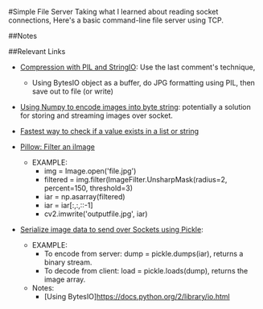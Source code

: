 #Simple File Server
Taking what I learned about reading socket connections, Here's a basic command-line file server using TCP.

##Notes

##Relevant Links
- [Compression with PIL and StringIO](http://stackoverflow.com/questions/30771652/how-to-perform-jpeg-compression-in-python-without-writing-reading): Use the last comment's technique,
    - Using BytesIO object as a buffer, do JPG formatting using PIL, then save out to file (or write)
- [Using Numpy to encode images into byte string](http://stackoverflow.com/questions/17967320/python-opencv-convert-image-to-byte-string): potentially a solution for storing and streaming images over socket.
- [Fastest way to check if a value exists in a list or string](http://stackoverflow.com/questions/7571635/fastest-way-to-check-if-a-value-exist-in-a-list)
- [Pillow: Filter an iImage](http://pillow.readthedocs.io/en/3.4.x/reference/ImageFilter.html#example-filter-an-image)
    - EXAMPLE: 
        - img = Image.open('file.jpg')
        - filtered = img.filter(ImageFilter.UnsharpMask(radius=2, percent=150, threshold=3)
        - iar = np.asarray(filtered)
        - iar = iar[:,:,::-1]
        - cv2.imwrite('outputfile.jpg', iar)
        
- [Serialize image data to send over Sockets using Pickle](http://stackoverflow.com/questions/7107075/sending-and-receiving-arrays-via-sockets): 
    - EXAMPLE:
        - To encode from server: dump = pickle.dumps(iar), returns a binary stream.
        - To decode from client: load = pickle.loads(dump), returns the image array.
    - Notes:
        - [Using BytesIO]https://docs.python.org/2/library/io.html